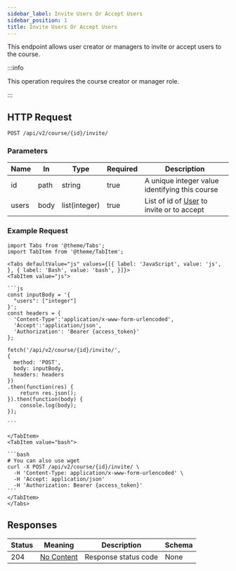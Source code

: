 ```yaml
---
sidebar_label: Invite Users Or Accept Users
sidebar_position: 1
title: Invite Users Or Accept Users
---
```


This endpoint allows user creator or managers to invite or accept users to the course.

:::info

This operation requires the course creator or manager role.

:::

## HTTP Request

`POST /api/v2/course/{id}/invite/`

### Parameters

| Name  | In   | Type          | Required | Description                                                                     |
|-------|------|---------------|----------|---------------------------------------------------------------------------------|
| id    | path | string        | true     | A unique integer value identifying this course                                  |
| users | body | list(integer) | true     | List of id of [User](/docs/apireference/v2/schemas/user) to invite or to accept |

### Example Request

````mdx-code-block
import Tabs from '@theme/Tabs';
import TabItem from '@theme/TabItem';

<Tabs defaultValue="js" values={[{ label: 'JavaScript', value: 'js', }, { label: 'Bash', value: 'bash', }]}>
<TabItem value="js">

```js
const inputBody = '{
  "users": ["integer"]
}';
const headers = {
  'Content-Type':'application/x-www-form-urlencoded',
  'Accept':'application/json',
  'Authorization': 'Bearer {access_token}'
};

fetch('/api/v2/course/{id}/invite/',
{
  method: 'POST',
  body: inputBody,
  headers: headers
})
.then(function(res) {
    return res.json();
}).then(function(body) {
    console.log(body);
});

```

</TabItem>
<TabItem value="bash">

```bash
# You can also use wget
curl -X POST /api/v2/course/{id}/invite/ \
  -H 'Content-Type: application/x-www-form-urlencoded' \
  -H 'Accept: application/json'
  -H 'Authorization: Bearer {access_token}'
```
</TabItem>
</Tabs>
````

## Responses

| Status | Meaning                                                         | Description          | Schema |
|--------|-----------------------------------------------------------------|----------------------|--------|
| 204    | [No Content](https://tools.ietf.org/html/rfc7231#section-6.3.5) | Response status code | None   |
